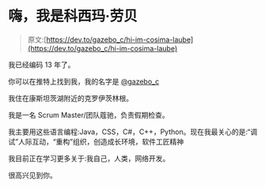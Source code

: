 # 嗨，我是科西玛·劳贝

> 原文:[https://dev.to/gazebo_c/hi-im-cosima-laube](https://dev.to/gazebo_c/hi-im-cosima-laube)

我已经编码 13 年了。

你可以在推特上找到我，我的名字是 [@gazebo_c](https://twitter.com/gazebo_c)

我住在康斯坦茨湖附近的克罗伊茨林根。

我是一名 Scrum Master/团队蔻驰，负责假期检查。

我主要用这些语言编程:Java，CSS，C#，C++，Python。现在我最关心的是:“调试”人际互动，“重构”组织，创造成长环境，软件工匠精神

我目前正在学习更多关于:我自己，人类，网络开发。

很高兴见到你。